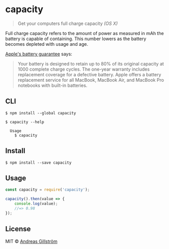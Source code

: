 # capacity

> Get your computers full charge capacity *(OS X)*

Full charge capacity refers to the amount of power as measured in mAh the battery is capable of containing. This number lowers as the battery becomes depleted with usage and age.


[Apple's battery guarantee](https://www.apple.com/batteries/service-and-recycling/) says:

> Your battery is designed to retain up to 80% of its original capacity at 1000 complete charge cycles. The one-year warranty includes replacement coverage for a defective battery. Apple offers a battery replacement service for all MacBook, MacBook Air, and MacBook Pro notebooks with built-in batteries.


## CLI

```
$ npm install --global capacity
```

```
$ capacity --help

  Usage
    $ capacity
```


## Install

```
$ npm install --save capacity
```


## Usage

```js
const capacity = require('capacity');

capacity().then(value => {
	console.log(value);
	//=> 0.98
});
```


## License

MIT © [Andreas Gillström](http://github.com/gillstrom)
